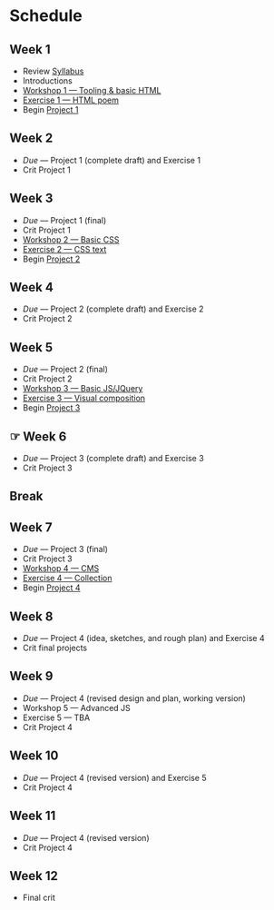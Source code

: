 # Schedule

## Week 1

- Review [Syllabus](Syllabus.md)
- Introductions
- [Workshop 1 — Tooling & basic HTML](Workshop1.md)
- [Exercise 1 — HTML poem](Exercise1.md)
- Begin [Project 1](Project1.md)

## Week 2

- _Due_ — Project 1 (complete draft) and Exercise 1
- Crit Project 1

## Week 3

- _Due_ — Project 1 (final)
- Crit Project 1
- [Workshop 2 — Basic CSS](Workshop2.md)
- [Exercise 2 — CSS text](Exercise2.md)
- Begin [Project 2](Project2.md)

## Week 4

- _Due_ — Project 2 (complete draft) and Exercise 2
- Crit Project 2

## Week 5

- _Due_ — Project 2 (final)
- Crit Project 2
- [Workshop 3 — Basic JS/JQuery](Workshop3.md)
- [Exercise 3 — Visual composition](Exercise3.md)
- Begin [Project 3](Project3.md)

## ☞ Week 6

- _Due_ — Project 3 (complete draft) and Exercise 3
- Crit Project 3

## Break

## Week 7

- _Due_ — Project 3 (final)
- Crit Project 3
- [Workshop 4 — CMS](Workshop4.md)
- [Exercise 4 — Collection](Exercise4.md)
- Begin [Project 4](Project4.md)

## Week 8

- _Due_ — Project 4 (idea, sketches, and rough plan) and Exercise 4
- Crit final projects

## Week 9

- _Due_ — Project 4 (revised design and plan, working version)
- Workshop 5 — Advanced JS
- Exercise 5 — TBA
- Crit Project 4

## Week 10

- _Due_ — Project 4 (revised version) and Exercise 5
- Crit Project 4

## Week 11

- _Due_ — Project 4 (revised version)
- Crit Project 4

## Week 12

- Final crit